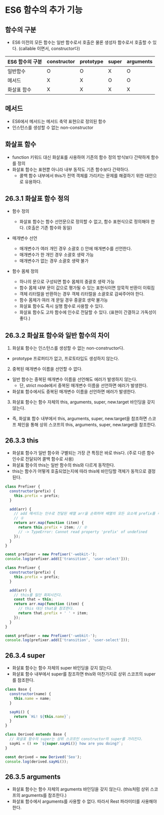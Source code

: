 # ES6 함수의 추가 기능

## 함수의 구분

- ES6 이전의 모든 함수는 일반 함수로서 호출은 물론 생성자 함수로서 호출할 수 있다. (callable 이면서, constructor다)

| ES6 함수의 구분 | constructor | prototype | super | arguments |
| --------------- | ----------- | --------- | ----- | --------- |
| 일반함수        | O           | O         | X     | O         |
| 메서드          | X           | X         | O     | O         |
| 화살표 함수     | X           | X         | X     | X         |

## 메서드

- ES6에서 메서드는 메서드 축약 표현으로 정의된 함수
- 인스턴스를 생성할 수 없는 non-constructor

## 화살표 함수

- function 키워드 대신 화살표를 사용하여 기존의 함수 정의 방식보다 간략하게 함수를 정의
- 화살표 함수는 표현뿐 아니라 내부 동작도 기존 함수보다 간략하다.
  - 콜백 함수 내부에서 this가 전역 객체를 가리키는 문제를 해결하기 위한 대안으로 유용하다.

## 26.3.1 화살표 함수 정의

- 함수 정의
  - 화살표 함수는 함수 선언문으로 정의할 수 없고, 함수 표현식으로 정의해야 한다. (호출은 기존 함수와 동일)
- 매개변수 선언

  - 매개변수가 여러 개인 경우 소괄호 () 안에 매개변수를 선언한다.
  - 매개변수가 한 개인 경우 소괄호 생략 가능
  - 매개변수가 없는 경우 소괄호 생략 불가

- 함수 몸체 정의
  - 하나의 문으로 구성되면 함수 몸체의 중괄호 생략 가능
  - 함수 몸체 내부 문이 값으로 평가될 수 있는 표현식이면 암묵적 반환이 이뤄짐
  - 객체 리터럴을 반환하는 경우 객체 리터럴을 소괄호로 감싸주어야 한다.
  - 함수 몸체가 여러 개 문일 경우 중괄호 생략 불가능
  - 화살표 함수도 즉시 실행 함수로 사용할 수 있다.
  - 화살표 함수도 고차 함수에 인수로 전달할 수 있다. (표현이 간결하고 가독성이 좋다.)

## 26.3.2 화살표 함수와 일반 함수의 차이

1.  화살표 함수는 인스턴스를 생성할 수 없는 non-constructor다.

- prototype 프로퍼티가 없고, 프로토타입도 생성하지 않는다.

2.  중복된 매개변수 이름을 선언할 수 없다.

- 일반 함수는 중복된 매개변수 이름을 선언해도 에러가 발생하지 않는다.
  - 단, strict mode에서 중복된 매개변수 이름을 선언하면 에러가 발생한다.
- 화살표 함수에서도 중복된 매개변수 이름을 선언하면 에러가 발생한다.

3.  화살표 함수는 함수 자체의 this, arguments, super, new.target 바인딩을 갖지 않는다.

- 즉, 화살표 함수 내부에서 this, arguments, super, new.target을 참조하면 스코프 체인을 통해 상위 스코프의 this, arguments, super, new.target을 참조한다.

## 26.3.3 this

- 화살표 함수가 일반 함수와 구별되는 가장 큰 특징은 바로 this다. (주로 다른 함수 인수로 전달되어 콜백 함수로 사용)
- 화살표 함수의 this는 일반 함수의 this와 다르게 동작한다.
- this는 함수가 어떻게 호출되었는지에 따라 this에 바인딩할 객체가 동적으로 결정된다.

```js
class Prefixer {
  constructor(prefix) {
    this.prefix = prefix;
  }

  add(arr) {
    // add 메서드는 인수로 전달된 배열 arr을 순회하며 배열의 모든 요소에 prefix를 추가한다.
    // ①
    return arr.map(function (item) {
      return this.prefix + item; // ②
      // -> TypeError: Cannot read property 'prefix' of undefined
    });
  }
}

const prefixer = new Prefixer('-webkit-');
console.log(prefixer.add(['transition', 'user-select']));
```

```js
class Prefixer {
  constructor(prefix) {
    this.prefix = prefix;
  }

  add(arr) {
    // this를 일단 회피시킨다.
    const that = this;
    return arr.map(function (item) {
      // this 대신 that을 참조한다.
      return that.prefix + ' ' + item;
    });
  }
}

const prefixer = new Prefixer('-webkit-');
console.log(prefixer.add(['transition', 'user-select']));
```

## 26.3.4 super

- 화살표 함수는 함수 자체의 super 바인딩을 갖지 않는다.
- 화살표 함수 내부에서 super를 참조하면 this와 마찬가지로 상위 스코프의 super를 참조한다.

```js
class Base {
  constructor(name) {
    this.name = name;
  }

  sayHi() {
    return `Hi! ${this.name}`;
  }
}

class Derived extends Base {
  // 화살표 함수의 super는 상위 스코프인 constructor의 super를 가리킨다.
  sayHi = () => `${super.sayHi()} how are you doing?`;
}

const derived = new Derived('Seo');
console.log(derived.sayHi());
```

## 26.3.5 arguments

- 화살표 함수는 함수 자체의 arguments 바인딩을 갖지 않는다. (this처럼 상위 스코프의 arguments를 참조한다.)
- 화살표 함수에서 arguments를 사용할 수 없다. 따라서 Rest 파라미터를 사용해야 한다.
